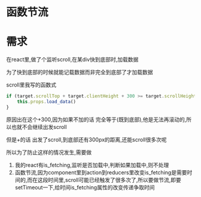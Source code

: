 # 函数节流

# 需求

在react里,做了个监听scroll,在某div快到底部时,加载数据

为了快到底部的时候就能记载数据而非完全到底部了才加载数据

scroll里我写的函数式

```javascript
if (target.scrollTop + target.clientHeight + 300 >= target.scrollHeight) {
    this.props.load_data()
}
```

原因出在这个+300,因为如果不加的话 完全等于(既到底部),他是无法再滚动的,所以也就不会继续出发scroll

但是+的话 出发了scroll,到底部还有300px的距离,还能scroll很多次呢

所以为了防止这样的情况发生,需要做

1. 我的react有is_fetching,监听是否加载中,判断如果加载中,则不处理
2. 函数节流,因为component里到action到reducers里改变is_fetching是需要时间的,而在这段时间里,scroll可能已经触发了很多次了,所以要做节流,即要setTimeout一下,给时间is_fetching属性的改变传递争取时间